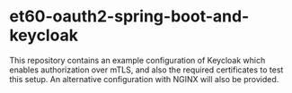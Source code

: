 # et60-oauth2-spring-boot-and-keycloak

This repository contains an example configuration of Keycloak which enables authorization over mTLS, and also the required certificates to test this setup. An alternative configuration with NGINX will also be provided.
